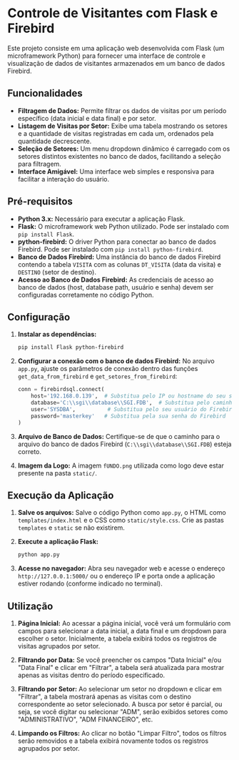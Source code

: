 # Controle de Visitantes com Flask e Firebird

Este projeto consiste em uma aplicação web desenvolvida com Flask (um microframework Python) para fornecer uma interface de controle e visualização de dados de visitantes armazenados em um banco de dados Firebird.

## Funcionalidades

* **Filtragem de Dados:** Permite filtrar os dados de visitas por um período específico (data inicial e data final) e por setor.
* **Listagem de Visitas por Setor:** Exibe uma tabela mostrando os setores e a quantidade de visitas registradas em cada um, ordenados pela quantidade decrescente.
* **Seleção de Setores:** Um menu dropdown dinâmico é carregado com os setores distintos existentes no banco de dados, facilitando a seleção para filtragem.
* **Interface Amigável:** Uma interface web simples e responsiva para facilitar a interação do usuário.

## Pré-requisitos

* **Python 3.x:** Necessário para executar a aplicação Flask.
* **Flask:** O microframework web Python utilizado. Pode ser instalado com `pip install Flask`.
* **python-firebird:** O driver Python para conectar ao banco de dados Firebird. Pode ser instalado com `pip install python-firebird`.
* **Banco de Dados Firebird:** Uma instância do banco de dados Firebird contendo a tabela `VISITA` com as colunas `DT_VISITA` (data da visita) e `DESTINO` (setor de destino).
* **Acesso ao Banco de Dados Firebird:** As credenciais de acesso ao banco de dados (host, database path, usuário e senha) devem ser configuradas corretamente no código Python.

## Configuração

1.  **Instalar as dependências:**
    ```bash
    pip install Flask python-firebird
    ```

2.  **Configurar a conexão com o banco de dados Firebird:**
    No arquivo `app.py`, ajuste os parâmetros de conexão dentro das funções `get_data_from_firebird` e `get_setores_from_firebird`:
    ```python
    conn = firebirdsql.connect(
        host='192.168.0.139',  # Substitua pelo IP ou hostname do seu servidor Firebird
        database='C:\\sgi\\database\\SGI.FDB',  # Substitua pelo caminho do seu arquivo de banco de dados
        user='SYSDBA',          # Substitua pelo seu usuário do Firebird
        password='masterkey'   # Substitua pela sua senha do Firebird
    )
    ```

3.  **Arquivo de Banco de Dados:** Certifique-se de que o caminho para o arquivo do banco de dados Firebird (`C:\\sgi\\database\\SGI.FDB`) esteja correto.

4.  **Imagem da Logo:** A imagem `fUNDO.png` utilizada como logo deve estar presente na pasta `static/`.

## Execução da Aplicação

1.  **Salve os arquivos:** Salve o código Python como `app.py`, o HTML como `templates/index.html` e o CSS como `static/style.css`. Crie as pastas `templates` e `static` se não existirem.

2.  **Execute a aplicação Flask:**
    ```bash
    python app.py
    ```

3.  **Acesse no navegador:** Abra seu navegador web e acesse o endereço `http://127.0.0.1:5000/` ou o endereço IP e porta onde a aplicação estiver rodando (conforme indicado no terminal).

## Utilização

1.  **Página Inicial:** Ao acessar a página inicial, você verá um formulário com campos para selecionar a data inicial, a data final e um dropdown para escolher o setor. Inicialmente, a tabela exibirá todos os registros de visitas agrupados por setor.

2.  **Filtrando por Data:** Se você preencher os campos "Data Inicial" e/ou "Data Final" e clicar em "Filtrar", a tabela será atualizada para mostrar apenas as visitas dentro do período especificado.

3.  **Filtrando por Setor:** Ao selecionar um setor no dropdown e clicar em "Filtrar", a tabela mostrará apenas as visitas com o destino correspondente ao setor selecionado. A busca por setor é parcial, ou seja, se você digitar ou selecionar "ADM", serão exibidos setores como "ADMINISTRATIVO", "ADM FINANCEIRO", etc.

4.  **Limpando os Filtros:** Ao clicar no botão "Limpar Filtro", todos os filtros serão removidos e a tabela exibirá novamente todos os registros agrupados por setor.


